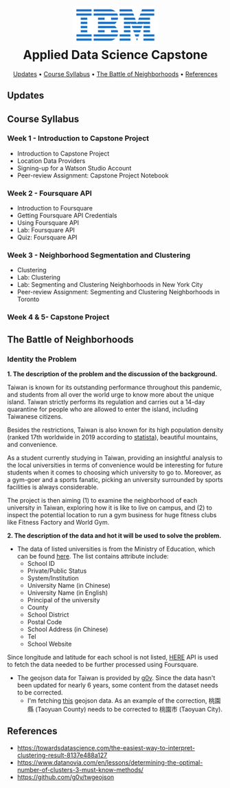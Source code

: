 <h1 align='center'>
<br>
<img src="assets/IBM-Logo.png" alt="IBM Course" width="200">
<br>
 Applied Data Science Capstone
</h1>
<p align="center">
  <a href="#updates">Updates</a> • 
  <a href="#course-syllabus">Course Syllabus</a> • 
  <a href="#the-battle-of-neighborhoods">The Battle of Neighborhoods</a> • 
  <a href="#references">References</a>
</p>

## Updates

## Course Syllabus
### Week 1 - Introduction to Capstone Project

+ Introduction to Capstone Project
+ Location Data Providers
+ Signing-up for a Watson Studio Account
+ Peer-review Assignment: Capstone Project Notebook
### Week 2 - Foursquare API

+ Introduction to Foursquare
+ Getting Foursquare API Credentials
+ Using Foursquare API
+ Lab: Foursquare API
+ Quiz: Foursquare API


### Week 3 - Neighborhood Segmentation and Clustering

+ Clustering
+ Lab: Clustering
+ Lab: Segmenting and Clustering Neighborhoods in New York City
+ Peer-review Assignment: Segmenting and Clustering Neighborhoods in Toronto
### Week 4 & 5- Capstone Project

## The Battle of Neighborhoods

### Identity the Problem
**1. The description of the problem and the discussion of the background.**

Taiwan is known for its outstanding performance throughout this pandemic, and students from all over the world urge to know more about the unique island. Taiwan strictly performs its regulation and carries out a 14-day quarantine for people who are allowed to enter the island, including Taiwanese citizens. 

Besides the restrictions, Taiwan is also known for its high population density (ranked 17th worldwide in 2019 according to [statista](https://www.statista.com/statistics/264683/top-fifty-countries-with-the-highest-population-density/)), beautiful mountains, and convenience. 

As a student currently studying in Taiwan, providing an insightful analysis to the local universities in terms of convenience would be interesting for future students when it comes to choosing which university to go to. Moreover, as a gym-goer and a sports fanatic, picking an university surrounded by sports facilities is always considerable. 

The project is then aiming (1) to examine the neighborhood of each university in Taiwan, exploring how it is like to live on campus, and (2) to inspect the potential location to run a gym business for huge fitness clubs like Fitness Factory and World Gym. 


**2. The description of the data and hot it will be used to solve the problem.**

+ The data of listed universities is from the Ministry of Education, which can be found [here](https://ulist.moe.gov.tw/Download/FileDownload). The list contains attribute include:
  + School ID
  + Private/Public Status
  + System/Institution
  + University Name (in Chinese)
  + University Name (in English)
  + Principal of the university
  + County
  + School District
  + Postal Code
  + School Address (in Chinese)
  + Tel
  + School Website

Since longitude and latitude for each school is not listed, [HERE](https://developer.here.com) API is used to fetch the data needed to be further processed using Foursquare.

+ The geojson data for Taiwan is provided by [g0v](https://github.com/g0v/twgeojson). Since the data hasn't been updated for nearly 6 years, some content from the dataset needs to be corrected.
  + I'm fetching [this](https://raw.githubusercontent.com/g0v/twgeojson/master/json/twCounty2010.geo.json) geojson data. As an example of the correction, 桃園縣 (Taoyuan County) needs to be corrected to 桃園市 (Taoyuan City).

## References
+ <https://towardsdatascience.com/the-easiest-way-to-interpret-clustering-result-8137e488a127>
+ <https://www.datanovia.com/en/lessons/determining-the-optimal-number-of-clusters-3-must-know-methods/>
+ <https://github.com/g0v/twgeojson>